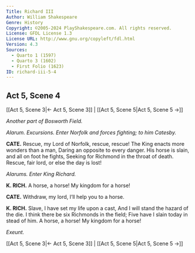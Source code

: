 ```yaml
---
Title: Richard III
Author: William Shakespeare
Genre: History
Copyright: ©2005-2024 PlayShakespeare.com. All rights reserved.
License: GFDL License 1.3
License URL: http://www.gnu.org/copyleft/fdl.html
Version: 4.3
Sources:
  - Quarto 1 (1597)
  - Quarto 3 (1602)
  - First Folio (1623)
ID: richard-iii-5-4
---
```


## Act 5, Scene 4
[[Act 5, Scene 3|← Act 5, Scene 3]] | [[Act 5, Scene 5|Act 5, Scene 5 →]]

*Another part of Bosworth Field.*

*Alarum. Excursions. Enter Norfolk and forces fighting; to him Catesby.*

**CATE.**
Rescue, my Lord of Norfolk, rescue, rescue!
The King enacts more wonders than a man,
Daring an opposite to every danger.
His horse is slain, and all on foot he fights,
Seeking for Richmond in the throat of death.
Rescue, fair lord, or else the day is lost!

*Alarums. Enter King Richard.*

**K. RICH.**
A horse, a horse! My kingdom for a horse!

**CATE.**
Withdraw, my lord, I’ll help you to a horse.

**K. RICH.**
Slave, I have set my life upon a cast,
And I will stand the hazard of the die.
I think there be six Richmonds in the field;
Five have I slain today in stead of him.
A horse, a horse! My kingdom for a horse!

*Exeunt.*

[[Act 5, Scene 3|← Act 5, Scene 3]] | [[Act 5, Scene 5|Act 5, Scene 5 →]]